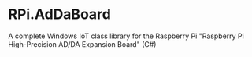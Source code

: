 # RPi.AdDaBoard
A complete Windows IoT class library for the Raspberry Pi "Raspberry Pi High-Precision AD/DA Expansion Board" (C#)

